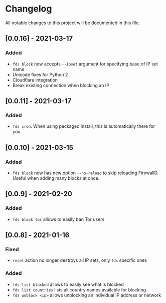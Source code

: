 # Changelog
All notable changes to this project will be documented in this file.

## [0.0.16] - 2021-03-17
### Added
* `fds block` now accepts `--ipset` argument for specifying base of IP set name
* Unicode fixes for Python 2
* Cloudflare integration
* Break existing connection when blocking an IP

## [0.0.11] - 2021-03-17
### Added
* `fds cron`. When using packaged install, this is automatically there for you.

## [0.0.10] - 2021-03-15
### Added
* `fds block` now has new option `--no-reload` to skip reloading FirewallD.
 Useful when adding many blocks at once. 
 
## [0.0.9] - 2021-02-20
### Added
* `fds block tor` allows to easily ban Tor users

## [0.0.8] - 2021-01-16
### Fixed
* `reset` action no longer destroys all IP sets, only `fds` specific ones 
### Added
* `fds list blocked` allows to easily see what is blocked 
* `fds list countries` lists all country names available for blocking
* `fds unblock <ip>` allows unblocking an individual IP address or network
